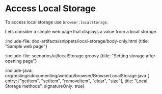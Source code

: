 # Access Local Storage

To access local storage use `browser.localStorage`.

Lets consider a simple web page that displays a value from a local storage.

:include-file: doc-artifacts/snippets/local-storage/body-only.html {title: "Sample web page"}

:include-file: scenarios/ui/localStorage.groovy {title: "Setting storage after opening page"}

:include-java: org/testingisdocumenting/webtau/browser/BrowserLocalStorage.java {
    entry: ["getItem", "setItem", "removeItem", "clear", "size"],
    title: "Local Storage methods", 
    signatureOnly: true}
